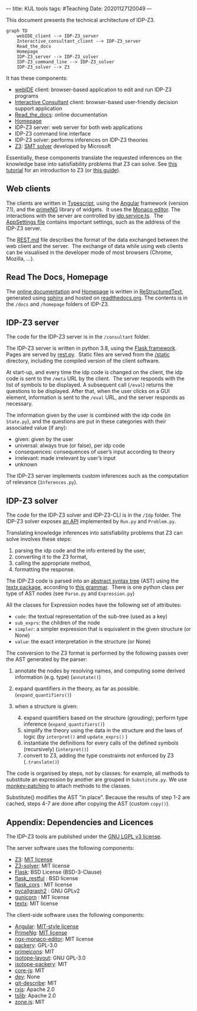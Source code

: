 –-
title: KUL tools
tags: #Teaching
Date: 20201127120049
–-

This document presents the technical architecture of IDP-Z3.

```mermaid
graph TD
    webIDE_client --> IDP-Z3_server
    Interactive_consultant_client --> IDP-Z3_server
    Read_the_docs
    Homepage
    IDP-Z3_server --> IDP-Z3_solver
    IDP-Z3_command_line --> IDP-Z3_solver
    IDP-Z3_solver --> Z3
```
It has these components:
* [webIDE](https://interactive-consultant.idp-z3.be/IDE) client: browser-based application to edit and run IDP-Z3 programs
* [Interactive Consultant](https://interactive-consultant.idp-z3.be/) client: browser-based user-friendly decision support application
* [Read_the_docs](http://docs.idp-z3.be/en/stable/): online documentation
* [Homepage](https://www.idp-z3.be/)
* IDP-Z3 server: web server for both web applications
* IDP-Z3 command line interface
* IDP-Z3 solver: performs inferences on IDP-Z3 theories
* [Z3](https://github.com/Z3Prover/z3): [SMT solver](https://en.wikipedia.org/wiki/Satisfiability_modulo_theories) developed by Microsoft

Essentially, these components translate the requested inferences on the knowledge base into satisfiability problems that Z3 can solve. See [this tutorial](https://ericpony.github.io/z3py-tutorial/guide-examples.htm) for an introduction to Z3 (or [this guide](https://docs.google.com/presentation/d/1BgXIJNZJD6YTAT5k5ZSMv4irMeMA9a41EnJsIO1eK9Y/edit?usp=sharing)).

## Web clients
The clients are written in [Typescript](https://www.typescriptlang.org/), using the [Angular](https://angular.io/) framework (version 7.1), and the [primeNG](https://www.primefaces.org/primeng/#/) library of widgets.  It uses the [Monaco editor](https://www.npmjs.com/package/ngx-monaco-editor). The interactions with the server are controlled by [idp.service.ts](https://gitlab.com/krr/autoconfig3/blob/master/src/services/idp.service.ts).  The [AppSettings file](https://gitlab.com/krr/autoconfig3/blob/master/src/services/AppSettings.ts) contains important settings, such as the address of the IDP-Z3 server.

The [REST.md](https://gitlab.com/krr/IDP-Z3/-/blob/master/docs/zettlr/REST.md) file describes the format of the data exchanged between the web client and the server.  The exchange of data while using web clients can be visualised in the developer mode of most browsers (Chrome, Mozilla, …).
    
## Read The Docs, Homepage
The [online documentation](http://docs.idp-z3.be/en/stable/) and [Homepage](https://www.idp-z3.be/) is written in [ReStructuredText](https://www.sphinx-doc.org/en/master/usage/restructuredtext/basics.html),  generated using [sphinx](https://www.sphinx-doc.org/en/master/) and hosted on [readthedocs.org](https://readthedocs.org/projects/idp-z3/).  The contents is in the `/docs` and `/homepage` folders of IDP-Z3.

## IDP-Z3 server
The code for the IDP-Z3 server is in the `/consultant` folder.

The IDP-Z3 server is written in python 3.8, using the [Flask framework](https://flask.palletsprojects.com/en/1.1.x/).  Pages are served by [rest.py](https://gitlab.com/krr/autoconfigz3/blob/master/consultant/rest.py).  Static files are served from the [/static](https://gitlab.com/krr/autoconfigz3/tree/master/consultant/static) directory, including the compiled version of the client software.

At start-up, and every time the idp code is changed on the client, the idp code is sent to the `/meta` URL by the client.  The server responds with the list of symbols to be displayed. A subsequent call (`/eval`) returns the questions to be displayed.  After that, when the user clicks on a GUI element, information is sent to the `/eval` URL, and the server responds as necessary.  

The information given by the user is combined with the idp code (in `State.py`), and the questions are put in these categories with their associated value (if any):
* given: given by the user    
* universal: always true (or false), per idp code    
* consequences: consequences of user’s input according to theory    
* irrelevant: made irrelevant by user’s input    
* unknown  

The IDP-Z3 server implements custom inferences such as the computation of relevance (`Inferences.py`).

## IDP-Z3 solver
The code for the IDP-Z3 solver and IDP-Z3-CLI is in the `/Idp` folder. The IDP-Z3 solver exposes [an API](http://docs.idp-z3.be/en/latest/IDPLanguage.html#main-block) implemented by `Run.py` and `Problem.py`.

Translating knowledge inferences into satisfiability problems that Z3 can solve involves these steps:
1.  parsing the idp code and the info entered by the user,     
2.  converting it to the Z3 format,
3.  calling the appropriate method,    
4.  formatting the response.

The IDP-Z3 code is parsed into an [abstract syntax tree](https://en.wikipedia.org/wiki/Abstract_syntax_tree) (AST) using the [textx package](https://github.com/textX/textX), according to [this grammar](https://gitlab.com/krr/autoconfigz3/blob/master/Idp/Idp.tx).  There is one python class per type of AST nodes (see `Parse.py` and `Expression.py`)

All the classes for Expression nodes have the following set of attributes:
* `code`: the textual representation of the sub-tree (used as a key)
* `sub_exprs`: the children of the node
* `simpler`: a simpler expression that is equivalent in the given structure (or None)
* `value`: the exact interpretation in the structure (or None)

The conversion to the Z3 format is performed by the following passes over the AST generated by the parser:
1.  annotate the nodes by resolving names, and computing some derived information (e.g. type) (`annotate()`)
2.  expand quantifiers in the theory, as far as possible. (`expand_quantifiers()`)
3.  when a structure is given:

    4. expand quantifiers based on the structure (grouding); perform type inference (`expand_quantifiers()`)
    5. simplify the theory using the data in the structure and the laws of logic (by `interpret()` and `update_exprs()` )
    6. instantiate the definitions for every calls of the defined symbols (recursively) (`interpret()`)
    7. convert to Z3, adding the type constraints not enforced by Z3 (`.translate()`)

The code is organised by steps, not by classes:  for example, all methods to substitute an expression by another are grouped in `Substitute.py`.  We use [monkey-patching](https://www.geeksforgeeks.org/monkey-patching-in-python-dynamic-behavior/) to attach methods to the classes.

Substitute() modifies the AST "in place".  Because the results of step 1-2 are cached, steps 4-7 are done after copying the AST (custom `copy()`).  

## Appendix: Dependencies and Licences
The IDP-Z3 tools are published under the [GNU LGPL v3 license](https://www.gnu.org/licenses/lgpl-3.0.en.html).    

The server software uses the following components:

* [Z3](https://github.com/Z3Prover/z3): [MIT license](https://github.com/Z3Prover/z3/blob/master/LICENSE.txt)    
* [Z3-solver](https://pypi.org/project/z3-solver/): MIT license    
* [Flask](https://pypi.org/project/Flask/): BSD License (BSD-3-Clause)    
* [flask_restful](https://pypi.org/project/Flask-RESTful/) : BSD license    
* [flask_cors](https://pypi.org/project/Flask-Cors/) : MIT license    
* [pycallgraph2](https://pypi.org/project/pycallgraph2/) : GNU GPLv2    
* [gunicorn](https://pypi.org/project/gunicorn/) : MIT license    
* [textx](https://pypi.org/project/textX/): MIT license
    
The client-side software uses the following components:

* [Angular](https://angular.io/): [MIT-style license](https://angular.io/license)    
* [PrimeNg](https://github.com/primefaces/primeng): [MIT license](https://github.com/primefaces/primeng/blob/master/LICENSE.md)    
* [ngx-monaco-editor](https://www.npmjs.com/package/ngx-monaco-editor): MIT license    
* [packery](https://www.npmjs.com/package/packery): GPL-3.0    
* [primeicons](https://www.npmjs.com/package/primeicons): MIT    
* [isotope-layout](https://www.npmjs.com/package/isotope-layout): GNU GPL-3.0    
* [isotope-packery](https://www.npmjs.com/package/isotope-packery): MIT    
* [core-js](https://www.npmjs.com/package/core-js): MIT    
* [dev](https://www.npmjs.com/package/dev): None    
* [git-describe](https://www.npmjs.com/package/git-describe): MIT    
* [rxjs](https://www.npmjs.com/package/rxjs): Apache 2.0    
* [tslib](https://www.npmjs.com/package/tslib): Apache 2.0    
* [zone.js](https://www.npmjs.com/package/zone.js): MIT
    